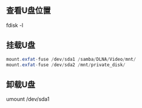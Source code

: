 ## 查看U盘位置
fdisk -l

## 挂载U盘
```Java
mount.exfat-fuse /dev/sda1 /samba/DLNA/Video/mnt/
mount.exfat-fuse /dev/sda2 /mnt/private_disk/
```

## 卸载U盘
umount /dev/sda1
